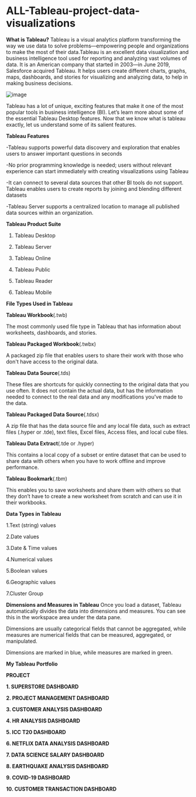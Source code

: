 # ALL-Tableau-project-data-visualizations

**What is Tableau?**
Tableau is a visual analytics platform transforming the way we use data to solve problems—empowering people and organizations to make the most of their data.Tableau is an excellent data visualization and business intelligence tool used for reporting and analyzing vast volumes of data. It is an American company that started in 2003—in June 2019, Salesforce acquired Tableau. It helps users create different charts, graphs, maps, dashboards, and stories for visualizing and analyzing data, to help in making business decisions.

![image](https://github.com/sahil07codac/ALL-Tableau-project-data-visualizations/assets/141804728/5ae95b29-aa25-4fcf-94c9-d14d351e36c9)


Tableau has a lot of unique, exciting features that make it one of the most popular tools in business intelligence (BI). Let’s learn more about some of the essential Tableau Desktop features. Now that we know what is tableau exactly, let us understand some of its salient features.

**Tableau Features**

-Tableau supports powerful data discovery and exploration that enables users to answer important questions in seconds

-No prior programming knowledge is needed; users without relevant experience can start immediately with creating visualizations using Tableau

-It can connect to several data sources that other BI tools do not support. Tableau enables users to create reports by joining and blending different datasets

-Tableau Server supports a centralized location to manage all published data sources within an organization.


**Tableau Product Suite**

1. Tableau Desktop  

2. Tableau Server

3. Tableau Online
   
5. Tableau Public

6. Tableau Reader

7. Tableau Mobile


**File Types Used in Tableau**

**Tableau Workbook**(.twb)

The most commonly used file type in Tableau that has information about worksheets, dashboards, and stories. 

**Tableau Packaged Workbook**(.twbx)

A packaged zip file that enables users to share their work with those who don't have access to the original data.

**Tableau Data Source**(.tds)

These files are shortcuts for quickly connecting to the original data that you use often. It does not contain the actual data, but has the information needed to connect to the real data and any modifications you've made to the data.

**Tableau Packaged Data Source**(.tdsx)

A zip file that has the data source file and any local file data, such as extract files (.hyper or .tde), text files, Excel files, Access files, and local cube files.

**Tableau Data Extract**(.tde or .hyper)

This contains a local copy of a subset or entire dataset that can be used to share data with others when you have to work offline and improve performance.

**Tableau Bookmark**(.tbm)

This enables you to save worksheets and share them with others so that they don’t have to create a new worksheet from scratch and can use it in their workbooks.



**Data Types in Tableau**

1.Text (string) values

2.Date values

3.Date & Time values

4.Numerical values

5.Boolean values

6.Geographic values

7.Cluster Group



**Dimensions and Measures in Tableau**
Once you load a dataset, Tableau automatically divides the data into dimensions and measures. You can see this in the workspace area under the data pane.

Dimensions are usually categorical fields that cannot be aggregated, while measures are numerical fields that can be measured, aggregated, or manipulated.

Dimensions are marked in blue, while measures are marked in green.

**My Tableau Portfolio**

**PROJECT**

**1. SUPERSTORE DASHBOARD**

**2. PROJECT MANAGEMENT DASHBOARD**

**3. CUSTOMER ANALYSIS DASHBOARD**

**4. HR ANALYSIS DASHBOARD**

**5. ICC T20 DASHBOARD**

**6. NETFLIX DATA ANALYSIS DASHBOARD**

**7. DATA SCIENCE SALARY DASHBOARD**

**8. EARTHQUAKE ANALYSIS DASHBOARD**

**9. COVID-19 DASHBOARD**

**10. CUSTOMER TRANSACTION DASHBOARD**


